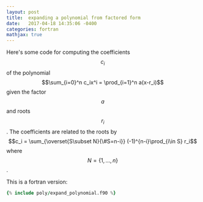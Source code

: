 ```yaml
---
layout: post
title:  expanding a polynomial from factored form
date:   2017-04-18 14:35:06 -0400
categories: fortran
mathjax: true
---
```


Here's some code for computing the coefficients $$c_i$$ of the polynomial $$\sum_{i=0}^n c_ix^i  = \prod_{i=1}^n a(x-r_i)$$ given the factor $$a$$ and roots $$r_i$$. The coefficients are related to the roots by $$c_i = \sum_{\overset{S\subset N}{\#S=n-i}} (-1)^{n-i}\prod_{i\in S} r_i$$ where $$N=\{1,\ldots,n\}$$.

This is a fortran version:
```fortran
{% include poly/expand_polynomial.f90 %}
```
